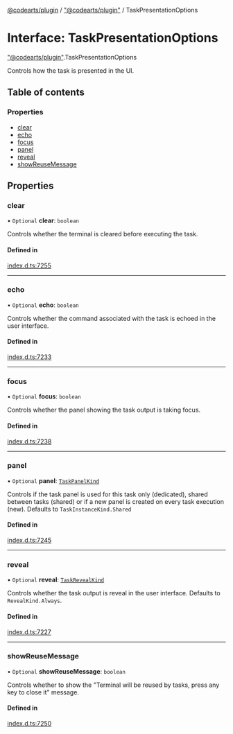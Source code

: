 [@codearts/plugin](../README.md) / ["@codearts/plugin"](../modules/_codearts_plugin_.md) / TaskPresentationOptions

# Interface: TaskPresentationOptions

["@codearts/plugin"](../modules/_codearts_plugin_.md).TaskPresentationOptions

Controls how the task is presented in the UI.

## Table of contents

### Properties

- [clear](codearts_plugin_.TaskPresentationOptions.md#clear)
- [echo](codearts_plugin_.TaskPresentationOptions.md#echo)
- [focus](codearts_plugin_.TaskPresentationOptions.md#focus)
- [panel](codearts_plugin_.TaskPresentationOptions.md#panel)
- [reveal](codearts_plugin_.TaskPresentationOptions.md#reveal)
- [showReuseMessage](codearts_plugin_.TaskPresentationOptions.md#showreusemessage)

## Properties

### clear

• `Optional` **clear**: `boolean`

Controls whether the terminal is cleared before executing the task.

#### Defined in

[index.d.ts:7255](https://github.com/xyz-fish/cloudide-plugin-api/blob/9927cd6/index.d.ts#L7255)

___

### echo

• `Optional` **echo**: `boolean`

Controls whether the command associated with the task is echoed
in the user interface.

#### Defined in

[index.d.ts:7233](https://github.com/xyz-fish/cloudide-plugin-api/blob/9927cd6/index.d.ts#L7233)

___

### focus

• `Optional` **focus**: `boolean`

Controls whether the panel showing the task output is taking focus.

#### Defined in

[index.d.ts:7238](https://github.com/xyz-fish/cloudide-plugin-api/blob/9927cd6/index.d.ts#L7238)

___

### panel

• `Optional` **panel**: [`TaskPanelKind`](../enums/codearts_plugin_.TaskPanelKind.md)

Controls if the task panel is used for this task only (dedicated),
shared between tasks (shared) or if a new panel is created on
every task execution (new). Defaults to `TaskInstanceKind.Shared`

#### Defined in

[index.d.ts:7245](https://github.com/xyz-fish/cloudide-plugin-api/blob/9927cd6/index.d.ts#L7245)

___

### reveal

• `Optional` **reveal**: [`TaskRevealKind`](../enums/codearts_plugin_.TaskRevealKind.md)

Controls whether the task output is reveal in the user interface.
Defaults to `RevealKind.Always`.

#### Defined in

[index.d.ts:7227](https://github.com/xyz-fish/cloudide-plugin-api/blob/9927cd6/index.d.ts#L7227)

___

### showReuseMessage

• `Optional` **showReuseMessage**: `boolean`

Controls whether to show the "Terminal will be reused by tasks, press any key to close it" message.

#### Defined in

[index.d.ts:7250](https://github.com/xyz-fish/cloudide-plugin-api/blob/9927cd6/index.d.ts#L7250)
